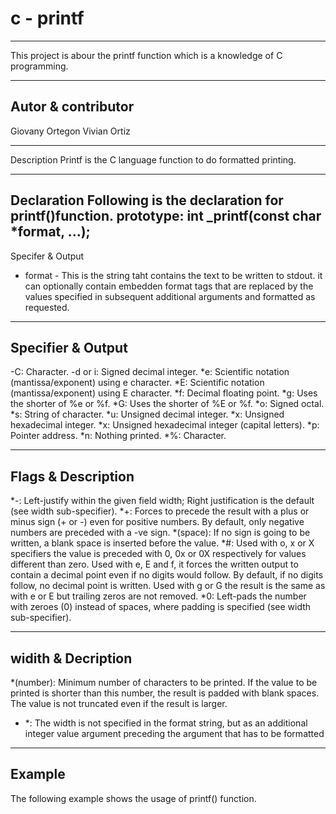 # c - printf
----------
This project is abour the printf function which is a knowledge of C programming.  

---------
Autor & contributor
-----------
Giovany Ortegon
Vivian Ortiz

-----------
Description
Printf is the C language function to do formatted printing.

-----------
Declaration
Following is the declaration for printf()function.
prototype: int _printf(const char *format, ...);
-----------
Specifer & Output
* format - This is the string taht contains the text to be written to stdout. it can optionally contain embedden format tags that are replaced by the values specified in subsequent additional arguments and formatted as requested.
------------
Specifier & Output
-----------
-C: Character.
-d or i: Signed decimal integer.
*e: Scientific notation (mantissa/exponent) using e character.
*E: Scientific notation (mantissa/exponent) using E character.
*f: Decimal floating point.
*g: Uses the shorter of %e or %f.
*G: Uses the shorter of %E or %f.
*o: Signed octal.
*s: String of character.
*u: Unsigned decimal integer.
*x: Unsigned hexadecimal integer.
*x: Unsigned hexadecimal integer (capital letters).
*p: Pointer address.
*n: Nothing printed.
*%: Character.

-----------
Flags & Description
------------
*-: Left-justify within the given field width; Right justification is the default (see width sub-specifier).
*+: Forces to precede the result with a plus or minus sign (+ or -) even for positive numbers. By default, only negative numbers are preceded with a -ve sign.
*(space): If no sign is going to be written, a blank space is inserted before the value.
*#: Used with o, x or X specifiers the value is preceded with 0, 0x or 0X respectively for values different than zero. Used with e, E and f, it forces the written output to contain a decimal point even if no digits would follow. By default, if no digits follow, no decimal point is written. Used with g or G the result is the same as with e or E but trailing zeros are not removed.
*0: Left-pads the number with zeroes (0) instead of spaces, where padding is specified (see width sub-specifier).

------------
widith & Decription
------------
*(number): Minimum number of characters to be printed. If the value to be printed is shorter than this number, the result is padded with blank spaces. The value is not truncated even if the result is larger.
* *: The width is not specified in the format string, but as an additional integer value argument preceding the argument that has to be formatted
-----------
Example
------------
The following example shows the usage of printf() function.
